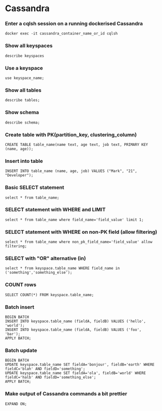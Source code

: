 # Cassandra

### Enter a cqlsh session on a running dockerised Cassandra
```cql
docker exec -it cassandra_container_name_or_id cqlsh
```

### Show all keyspaces
```cql
describe keyspaces
```

### Use a keyspace
```cql
use keyspace_name;
```

### Show all tables
```cql
describe tables;
```

### Show schema
```cql
describe schema;
```

### Create table with PK(partition_key, clustering_column)
```cql
CREATE TABLE table_name(name text, age text, job text, PRIMARY KEY (name, age));
```

### Insert into table
```cql
INSERT INTO table_name (name, age, job) VALUES ("Mark", "21", "Developer");
```

### Basic SELECT statement
```cql
select * from table_name;
```

### SELECT statement with WHERE and LIMIT
```cql
select * from table_name where field_name='field_value' limit 1;
```

### SELECT statement with WHERE on non-PK field (allow filtering)
```cql
select * from table_name where non_pk_field_name='field_value' allow filtering;
```

### SELECT with "OR" alternative (in)
```cql
select * from keyspace.table_name WHERE field_name in ('something','something_else');
```

### COUNT rows
```cql
SELECT COUNT(*) FROM keyspace.table_name;
```

### Batch insert
```cql
BEGIN BATCH
INSERT INTO keyspace.table_name (fieldA, fieldB) VALUES ('hello', 'world');
INSERT INTO keyspace.table_name (fieldA, fieldB) VALUES ('foo', 'bar');
APPLY BATCH;
```

### Batch update
```cql
BEGIN BATCH
UPDATE keyspace.table_name SET fieldA='bonjour', fieldB='earth' WHERE fieldC='blah' AND fieldD='something';
UPDATE keyspace.table_name SET fieldA='ola', fieldB='world' WHERE fieldC='halb' AND fieldD='something_else';
APPLY BATCH;
```

### Make output of Cassandra commands a bit prettier
```cql
EXPAND ON;
```
